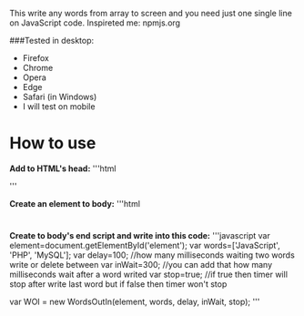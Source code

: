 This write any words from array to screen and you need just one single line on JavaScript code. 
Inspireted me: npmjs.org

###Tested in desktop:
- Firefox
- Chrome
- Opera
- Edge
- Safari (in Windows)
- I will test on mobile

How to use
=========
**Add to HTML's head:**
'''html
<script type="text/javascript" src='/wordsoutin.js'></script>
'''

**Create an element to body:**
'''html
<h1 id='element'></h1
'''

**Create to body's end script and write into this code:**
'''javascript
var element=document.getElementById('element');
var words=['JavaScript', 'PHP', 'MySQL'];
var delay=100; //how many milliseconds waiting two words write or delete between
var inWait=300; //you can add that how many milliseconds wait after a word writed
var stop=true; //if true then timer will stop after write last word but if false then timer won't stop

var WOI = new WordsOutIn(element, words, delay, inWait, stop);
'''
